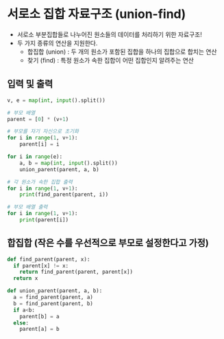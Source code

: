 # 서로소 집합 자료구조 (union-find)
- 서로소 부분집합들로 나누어진 원소들의 데이터를 처리하기 위한 자료구조!
- 두 가지 종류의 연산을 지원한다.
  - 합집합 (union) : 두 개의 원소가 포함된 집합을 하나의 집합으로 합치는 연산
  - 찾기 (find) : 특정 원소가 속한 집합이 어떤 집합인지 알려주는 연산


## 입력 및 출력
```python
v, e = map(int, input().split())

# 부모 배열
parent = [0] * (v+1)

# 부모를 자기 자신으로 초기화
for i in range(1, v+1):
    parent[i] = i

for i in range(e):
    a, b = map(int, input().split())
    union_parent(parent, a, b)

# 각 원소가 속한 집합 출력
for i in range(1, v+1):
    print(find_parent(parent, i))

# 부모 배열 출력
for i in range(1, v+1):
    print(parent[i])
```


## 합집합 (작은 수를 우선적으로 부모로 설정한다고 가정)
```python
def find_parent(parent, x):
  if parent[x] != x:
    return find_parent(parent, parent[x])
  return x

def union_parent(parent, a, b):
  a = find_parent(parent, a)
  b = find_parent(parent, b)
  if a<b:
    parent[b] = a
  else:
    parent[a] = b
```
